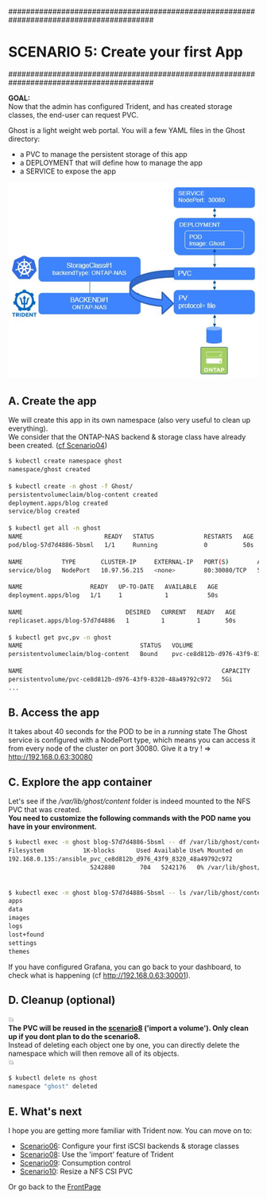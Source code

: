 #########################################################################################
# SCENARIO 5: Create your first App
#########################################################################################

**GOAL:**  
Now that the admin has configured Trident, and has created storage classes, the end-user can request PVC.  

Ghost is a light weight web portal. You will a few YAML files in the Ghost directory:

- a PVC to manage the persistent storage of this app
- a DEPLOYMENT that will define how to manage the app
- a SERVICE to expose the app

![Scenario5](Images/scenario5.jpg "Scenario5")

## A. Create the app

We will create this app in its own namespace (also very useful to clean up everything).  
We consider that the ONTAP-NAS backend & storage class have already been created. ([cf Scenario04](../Scenario04))

```bash
$ kubectl create namespace ghost
namespace/ghost created

$ kubectl create -n ghost -f Ghost/
persistentvolumeclaim/blog-content created
deployment.apps/blog created
service/blog created

$ kubectl get all -n ghost
NAME                       READY   STATUS              RESTARTS   AGE
pod/blog-57d7d4886-5bsml   1/1     Running             0          50s

NAME           TYPE       CLUSTER-IP     EXTERNAL-IP   PORT(S)        AGE
service/blog   NodePort   10.97.56.215   <none>        80:30080/TCP   50s

NAME                   READY   UP-TO-DATE   AVAILABLE   AGE
deployment.apps/blog   1/1     1            1           50s

NAME                             DESIRED   CURRENT   READY   AGE
replicaset.apps/blog-57d7d4886   1         1         1       50s

$ kubectl get pvc,pv -n ghost
NAME                                 STATUS   VOLUME                                     CAPACITY   ACCESS MODES   STORAGECLASS        AGE
persistentvolumeclaim/blog-content   Bound    pvc-ce8d812b-d976-43f9-8320-48a49792c972   5Gi        RWX            storage-class-nas   4m3s

NAME                                                        CAPACITY   ACCESS MODES   RECLAIM POLICY   STATUS   CLAIM                       STORAGECLASS        REASON   AGE
persistentvolume/pvc-ce8d812b-d976-43f9-8320-48a49792c972   5Gi        RWX            Delete           Bound    ghost/blog-content          storage-class-nas            4m2s
...
```

## B. Access the app

It takes about 40 seconds for the POD to be in a *running* state
The Ghost service is configured with a NodePort type, which means you can access it from every node of the cluster on port 30080.
Give it a try !
=> http://192.168.0.63:30080

## C. Explore the app container

Let's see if the */var/lib/ghost/content* folder is indeed mounted to the NFS PVC that was created.  
**You need to customize the following commands with the POD name you have in your environment.**

```bash
$ kubectl exec -n ghost blog-57d7d4886-5bsml -- df /var/lib/ghost/content
Filesystem           1K-blocks      Used Available Use% Mounted on
192.168.0.135:/ansible_pvc_ce8d812b_d976_43f9_8320_48a49792c972
                       5242880       704   5242176   0% /var/lib/ghost/content


$ kubectl exec -n ghost blog-57d7d4886-5bsml -- ls /var/lib/ghost/content
apps
data
images
logs
lost+found
settings
themes
```

If you have configured Grafana, you can go back to your dashboard, to check what is happening (cf http://192.168.0.63:30001).  

## D. Cleanup (optional)

:boom:  
**The PVC will be reused in the [scenario8](../Scenario08) ('import a volume'). Only clean up if you dont plan to do the scenario8.**  
Instead of deleting each object one by one, you can directly delete the namespace which will then remove all of its objects.  
:boom:  

```bash
$ kubectl delete ns ghost
namespace "ghost" deleted
```

## E. What's next

I hope you are getting more familiar with Trident now. You can move on to:

- [Scenario06](../Scenario06): Configure your first iSCSI backends & storage classes 
- [Scenario08](../Scenario08): Use the 'import' feature of Trident  
- [Scenario09](../Scenario09): Consumption control  
- [Scenario10](../Scenario10): Resize a NFS CSI PVC  

Or go back to the [FrontPage](https://github.com/YvosOnTheHub/LabNetApp)